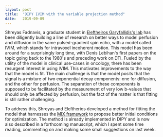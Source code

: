```yaml
---
layout: post
title:  "DIPY IVIM with the variable projection method"
date:   2019-09-09
---
```


Shreyas Fadnavis, a graduate student in
[Eleftheiros Garyfallidis's lab](https://grg.sice.indiana.edu/) has been
diligently building a line of research on better ways to model perfusion and
diffusion in the same pulsed-gradient spin echo, with a model called IVIM, which
stands for intravoxel incoherent motion. This model has been around for a
surprisingly long time, with Denis Lebihan's first papers on the topic going
back to the 1980's and preceding work on DTI. Fueled by the utility of the model
in clinical use-cases in oncology, there has been resurgent interest in using
IVIM. This motivates improvements to the way that the model is fit. The main
challenge is that the model posits that the signal is a mixture of two
exponential decay components: one for diffusion, and the other for perfusion.
The separation of these components is supposed to be facilitated by the
measurement of very low b-values that should only be affected by perfusion, but
the fact of the matter is that fitting is still rather challenging.

To address this, Shreyas and Eleftherios developed a method for fitting the
model that harnesses the [MIX framework](https://www.nature.com/articles/srep38927)
to propose better initial conditions for optimization. The method is
already implemented in DIPY and is now also described in a forthcoming manuscript,
which I spent some time reading, commenting on and making some small suggestions
on last week.


